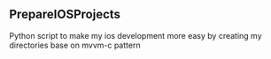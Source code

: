 ## PrepareIOSProjects
Python script to make my ios development more easy by creating my directories base on mvvm-c pattern


